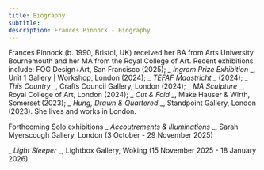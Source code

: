 ```yaml
---
title: Biography
subtitle: 
description: Frances Pinnock - Biography
---  
```


  
Frances Pinnock (b. 1990, Bristol, UK) received her BA from Arts University Bournemouth and her MA from the Royal College of Art. Recent exhibitions include: FOG Design+Art, San Francisco (2025); _ _Ingram Prize Exhibition_ _, Unit 1 Gallery | Workshop, London (2024); _ _TEFAF Maastricht_ _ (2024); _ _This Country_ _, Crafts Council Gallery, London (2024); _ _MA Sculpture_ _, Royal College of Art, London (2024); _ _Cut & Fold_ _, Make Hauser & Wirth, Somerset (2023); _ _Hung, Drawn & Quartered_ _, Standpoint Gallery, London (2023). She lives and works in London.


Forthcoming 
Solo exhibitions
_ _Accoutrements & Illuminations_ _, Sarah Myerscough Gallery, London
(3 October - 29 November 2025)


_ _Light Sleeper_ _, Lightbox Gallery, Woking
(15 November 2025 - 18 January 2026)
   
 




 









  










 



  










 











